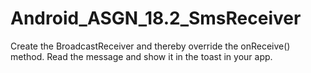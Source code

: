 # Android_ASGN_18.2_SmsReceiver

Create the BroadcastReceiver and thereby override the onReceive() method. Read the message and
show it in the toast in your app.
